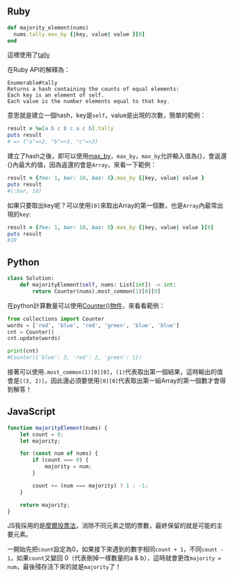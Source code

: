 ## Ruby

```ruby
def majority_element(nums)
  nums.tally.max_by {|key, value| value }[0]
end
```
這裡使用了[tally](https://rubyapi.org/3.3/o/s?q=tally)

在Ruby API的解釋為：
```
Enumerable#tally
Returns a hash containing the counts of equal elements:
Each key is an element of self.
Each value is the number elements equal to that key.
```
意思就是建立一個hash，key是`self`，value是出現的次數，簡單的範例：
```ruby
result = %w[a b c b c a c b].tally
puts result
# => {"a"=>2, "b"=>3, "c"=>3}
```

建立了hash之後，即可以使用[max_by](https://rubyapi.org/3.3/o/s?q=max_by)，`max_by`，`max_by`允許輸入值為{}，會返還{}內最大的值，因為返還的會是`Array`，來看一下範例：
```ruby
result = {foo: 1, bar: 10, baz: 8}.max_by {|key, value| value }
puts result
#[:bar, 10]
```

如果只要取出key呢？可以使用`[0]`來取出Array的第一個數，也是`Array`內最常出現的`key`:
```ruby
result = {foo: 1, bar: 10, baz: 8}.max_by {|key, value| value }[0]
puts result
#10
```



## Python
```python
class Solution:
    def majorityElement(self, nums: List[int]) -> int:
        return Counter(nums).most_common(1)[0][0]
```

在python計算數量可以使用[Counter()物件](https://docs.python.org/zh-tw/3/library/collections.html#collections.Counter)，來看看範例：
```python
from collections import Counter
words = ['red', 'blue', 'red', 'green', 'blue', 'blue']
cnt = Counter()
cnt.update(words)

print(cnt)
#Counter({'blue': 3, 'red': 2, 'green': 1})
```

接著可以使用`.most_common(1)[0][0]`，`(1)`代表取出第一個結果，這時輸出的值會是`[(3, 2)]`，因此還必須要使用`[0][0]`代表取出第一組Array的第一個數才會得到解答！

## JavaScript
```js
function majorityElement(nums) {
    let count = 0;
    let majority;

    for (const num of nums) {
        if (count === 0) {
            majority = num;
        }

        count += (num === majority) ? 1 : -1;
    }

    return majority;
}
```

JS我採用的是[摩爾投票法](https://zh.wikipedia.org/zh-tw/%E5%A4%9A%E6%95%B0%E6%8A%95%E7%A5%A8%E7%AE%97%E6%B3%95)，消除不同元素之間的票數，最終保留的就是可能的主要元素。

一開始先把`count`設定為0，如果接下來遇到的數字相同`count + 1`，不同`count - 1`，如果`count`又變回 0（代表刪掉一樣數量的a & b），這時就會更改`majority = num`，最後殘存活下來的就是`majority`了！


